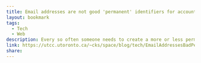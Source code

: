 ```yaml
---
title: Email addresses are not good 'permanent' identifiers for accounts
layout: bookmark
tags:
  - Tech
  - Web
description: Every so often someone needs to create a more or less permanent internal identifier in their system every person's account.
link: https://utcc.utoronto.ca/~cks/space/blog/tech/EmailAddressesBadPermanentIDs
share:
---
```


